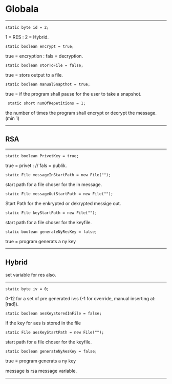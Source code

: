     
# Globala

---
    static byte id = 2;
1 = RES : 2 = Hybrid.

    static boolean encrypt = true;
true = encryption : fals = decryption.

    static boolean storToFile = false;
true = stors output to a file.

    static boolean manualSnapthot = true;
true = if the program shall pause for the user to take a snapshot.

     static short numOfRepetitions = 1;
the number of times the program shall encrypt or decrypt the message. (min 1)

---

## RSA

---

    static boolean PrivetKey = true;
true = privet : // fals = publik.

    static File messageInStartPath = new File("");
start path for a file choser for the in message.
    
    static File messageOutStartPath = new File("");
Start Path for the enkrypted or dekrypted messige out.

    static File keyStartPath = new File("");
start path for a file choser for the keyfile.

    static boolean generateNyResKey = false;
true = program generats a ny key

---

## Hybrid 

set variable for res also.

---

    static byte iv = 0;
0-12 for a set of pre generated iv:s (-1 for override, manual inserting at:[rad]).

    static boolean aesKeystoredInFile = false;
If the key for aes is stored in the file

    static File aesKeyStartPath = new File("");
start path for a file choser for the keyfile.

    static boolean generateNyAesKey = false;
true = program generats a ny key

message is rsa message variable.

---
